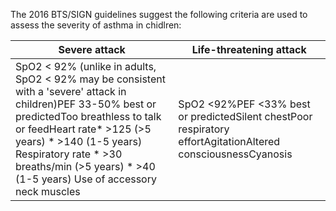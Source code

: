 The 2016 BTS/SIGN guidelines suggest the following criteria are used to assess the severity of asthma in chidlren:  
  


| **Severe attack** | **Life\-threatening attack** |
| --- | --- |
| SpO2 \< 92% (unlike in adults, SpO2 \< 92% may be consistent with a 'severe' attack in children)PEF 33\-50% best or predictedToo breathless to talk or feedHeart rate* \>125 (\>5 years) * \>140 (1\-5 years)  Respiratory rate * \>30 breaths/min (\>5 years) * \>40 (1\-5 years)  Use of accessory neck muscles | SpO2 \<92%PEF \<33% best or predictedSilent chestPoor respiratory effortAgitationAltered consciousnessCyanosis |


